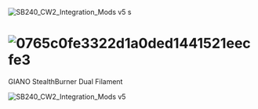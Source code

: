 ![SB240_CW2_Integration_Mods v5 s](https://github.com/FBServiceTech3D/StealthBurner_Dual_Filament/assets/100725052/081aae14-c2aa-4962-996b-4d964c13f736)
# ![0765c0fe3322d1a0ded1441521eecfe3](https://github.com/FBServiceTech3D/Giano_StealthBurner_Dual_Filament/assets/100725052/66d60cd0-fd6b-4f83-a23e-716b7c59304a)
GIANO StealthBurner Dual Filament

![SB240_CW2_Integration_Mods v5](https://github.com/FBServiceTech3D/StealthBurner_Dual_Filament/assets/100725052/18d93494-c014-4fdf-bae4-17164d7ce138)
